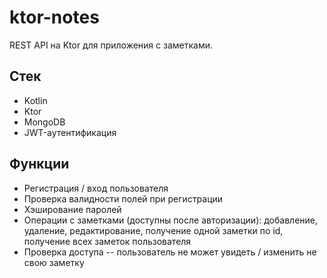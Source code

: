 # ktor-notes
REST API на Ktor для приложения с заметками.

## Стек
- Kotlin
- Ktor
- MongoDB
- JWT-аутентификация

## Функции
- Регистрация / вход пользователя
- Проверка валидности полей при регистрации
- Хэширование паролей
- Операции с заметками (доступны после авторизации): добавление, удаление, редактирование, получение одной заметки по id, получение всех заметок пользователя
- Проверка доступа -- пользователь не может увидеть / изменить не свою заметку
